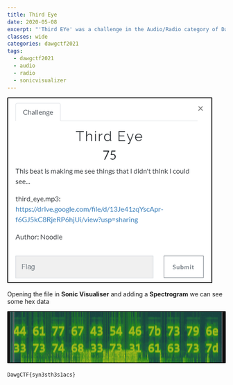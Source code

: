 ```yaml
---
title: Third Eye
date: 2020-05-08
excerpt: "'Third EYe' was a challenge in the Audio/Radio category of DawgCTF 2021"
classes: wide
categories: dawgctf2021
tags:
  - dawgctf2021
  - audio
  - radio
  - sonicvisualizer
---
```



![img](/assets/images/ctf/dawgctf2021-thirdeye/0.png)

Opening the file in **Sonic Visualiser** and adding a **Spectrogram** we can see some hex data


![img](/assets/images/ctf/dawgctf2021-thirdeye/1.png)

`DawgCTF{syn3sth3s1acs}`
